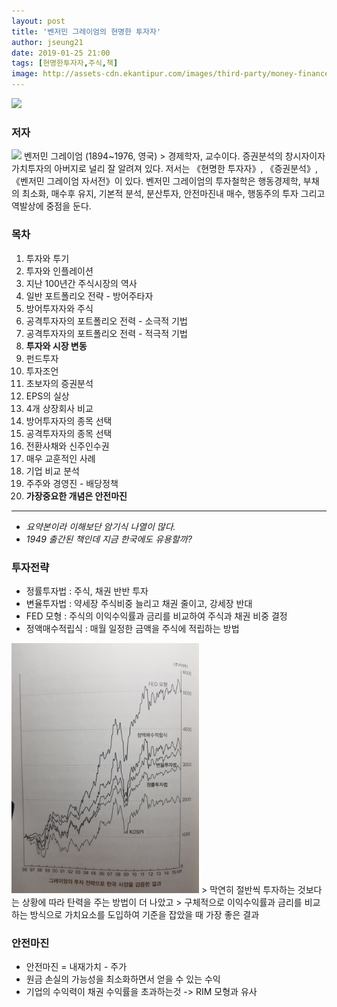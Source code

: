 ```yaml
---
layout: post
title: '벤저민 그레이엄의 현명한 투자자'
author: jseung21
date: 2019-01-25 21:00
tags: [현명한투자자,주식,책]
image: http://assets-cdn.ekantipur.com/images/third-party/money-finance/Stock-Market--Adults--Online-copy-17072018090131-1000x0.jpg
---
```


<img src="https://image.aladin.co.kr/product/6916/31/letslook/8992573820_f.jpg" width="300">

### 저자
<img src="http://pds.joins.com/news/component/htmlphoto_mmdata/201204/09/htm_2012040912584550105011.jpg" width="100">
벤저민 그레이엄 (1894~1976, 영국)
> 경제학자, 교수이다. 증권분석의 창시자이자 가치투자의 아버지로 널리 잘 알려져 있다. 저서는 《현명한 투자자》, 《증권분석》, 《벤저민 그레이엄 자서전》이 있다. 벤저민 그레이엄의 투자철학은 행동경제학, 부채의 최소화, 매수후 유지, 기본적 분석, 분산투자, 안전마진내 매수, 행동주의 투자 그리고 역발상에 중점을 둔다.

### 목차
1. 투자와 투기
1. 투자와 인플레이션
1. 지난 100년간 주식시장의 역사
1. 일반 포트폴리오 전략 - 방어주타자
1. 방어투자자와 주식
1. 공격투자자의 포트폴리오 전력 - 소극적 기법
1. 공격투자자의 포트폴리오 전력 - 적극적 기법
1. **투자와 시장 변동**
1. 펀드투자
1. 투자조언
1. 초보자의 증권분석
1. EPS의 실상
1. 4개 상장회사 비교
1. 방어투자자의 종목 선택
1. 공격투자자의 종목 선택
1. 전환사채와 신주인수권
1. 매우 교훈적인 사례
1. 기업 비교 분석
1. 주주와 경영진 - 배당정책
1. **가장중요한 개념은 안전마진**

***

- *요약본이라 이해보단 암기식 나열이 많다.*  
- *1949 출간된 책인데 지금 한국에도 유용할까?*  

### 투자전략 
- 정률투자법 : 주식, 채권 반반 투자
- 변율투자법 : 약세장 주식비중 늘리고 채권 줄이고, 강세장 반대
- FED 모형 : 주식의 이익수익률과 금리를 비교하여 주식과 채권 비중 결정
- 정액매수적립식 : 매월 일정한 금액을 주식에 적립하는 방법  
<img src="/files/investment.jpg" width="300">  
> 막연히 절반씩 투자하는 것보다는 상황에 따라 탄력을 주는 방법이 더 나았고
> 구체적으로 이익수익률과 금리를 비교하는 방식으로 가치요소를 도입하여 기준을 잡았을 때 가장 좋은 결과

### 안전마진
- 안전마진 = 내재가치 - 주가  
- 원금 손실의 가능성을 최소화하면서 얻을 수 있는 수익
- 기업의 수익력이 채권 수익률을 초과하는것 -> RIM 모형과 유사  



